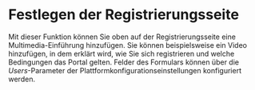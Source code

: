 # Festlegen der Registrierungsseite

Mit dieser Funktion können Sie oben auf der Registrierungsseite eine Multimedia-Einführung hinzufügen. Sie können beispielsweise ein Video hinzufügen, in dem erklärt wird, wie Sie sich registrieren und welche Bedingungen das Portal gelten. Felder des Formulars können über die _Users_-Parameter der Plattformkonfigurationseinstellungen konfiguriert werden.

